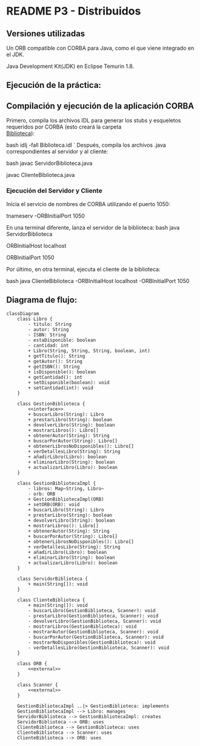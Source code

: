 # README P3 - Distribuidos

## Versiones utilizadas

Un ORB compatible con CORBA para Java, como el que viene integrado en el JDK.

Java Development Kit(JDK) en Eclipse Temurin 1.8.

## Ejecución de la práctica:

## Compilación y ejecución de la aplicación CORBA

Primero, compila los archivos IDL para generar los stubs y esqueletos requeridos por CORBA (esto creará la carpeta  
[Biblioteca](src/Biblioteca)):

bash
idlj -fall Biblioteca.idl
`
Después, compila los archivos .java correspondientes al servidor y al cliente:

bash
javac ServidorBiblioteca.java

javac ClienteBiblioteca.java

### Ejecución del Servidor y Cliente

Inicia el servicio de nombres de CORBA utilizando el puerto 1050:

tnameserv -ORBInitialPort 1050

En una terminal diferente, lanza el servidor de la biblioteca:
bash
java ServidorBiblioteca

ORBInitialHost localhost

ORBInitialPort 1050

Por último, en otra terminal, ejecuta el cliente de la biblioteca:

bash
java ClienteBiblioteca -ORBInitialHost localhost -ORBInitialPort 1050


## Diagrama de flujo:
```mermaid
classDiagram
    class Libro {
        - titulo: String
        - autor: String
        - ISBN: String
        - estaDisponible: boolean
        - cantidad: int
        + Libro(String, String, String, boolean, int)
        + getTitulo(): String
        + getAutor(): String
        + getISBN(): String
        + isDisponible(): boolean
        + getCantidad(): int
        + setDisponible(boolean): void
        + setCantidad(int): void
    }

    class GestionBiblioteca {
        <<interface>>
        + buscarLibro(String): Libro
        + prestarLibro(String): boolean
        + devolverLibro(String): boolean
        + mostrarLibros(): Libro[]
        + obtenerAutor(String): String
        + buscarPorAutor(String): Libro[]
        + obtenerLibrosNoDisponibles(): Libro[]
        + verDetallesLibro(String): String
        + añadirLibro(Libro): boolean
        + eliminarLibro(String): boolean
        + actualizarLibro(Libro): boolean
    }

    class GestionBibliotecaImpl {
        - libros: Map~String, Libro~
        - orb: ORB
        + GestionBibliotecaImpl(ORB)
        + setORB(ORB): void
        + buscarLibro(String): Libro
        + prestarLibro(String): boolean
        + devolverLibro(String): boolean
        + mostrarLibros(): Libro[]
        + obtenerAutor(String): String
        + buscarPorAutor(String): Libro[]
        + obtenerLibrosNoDisponibles(): Libro[]
        + verDetallesLibro(String): String
        + añadirLibro(Libro): boolean
        + eliminarLibro(String): boolean
        + actualizarLibro(Libro): boolean
    }

    class ServidorBiblioteca {
        + main(String[]): void
    }

    class ClienteBiblioteca {
        + main(String[]): void
        - buscarLibro(GestionBiblioteca, Scanner): void
        - prestarLibro(GestionBiblioteca, Scanner): void
        - devolverLibro(GestionBiblioteca, Scanner): void
        - mostrarLibros(GestionBiblioteca): void
        - mostrarAutor(GestionBiblioteca, Scanner): void
        - buscarPorAutor(GestionBiblioteca, Scanner): void
        - mostrarNoDisponibles(GestionBiblioteca): void
        - verDetallesLibro(GestionBiblioteca, Scanner): void
    }

    class ORB {
        <<external>>
    }

    class Scanner {
        <<external>>
    }

    GestionBibliotecaImpl ..|> GestionBiblioteca: implements
    GestionBibliotecaImpl --> Libro: manages
    ServidorBiblioteca --> GestionBibliotecaImpl: creates
    ServidorBiblioteca --> ORB: uses
    ClienteBiblioteca --> GestionBiblioteca: uses
    ClienteBiblioteca --> Scanner: uses
    ClienteBiblioteca --> ORB: uses
```
